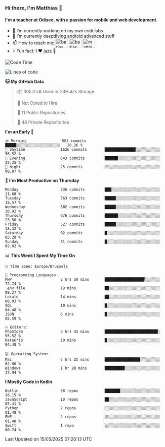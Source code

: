 ### Hi there, I'm Matthias 👋

#### I'm a teacher at Odisee, with a passion for mobile and web development.

- 🔭 I’m currently working on my own codelabs
- 🌱 I’m currently deepdiving android advanced stuff
- 📫 How to reach me: <a href="https://dev.to/batjas" target="_blank"><img align="center" src="https://raw.githubusercontent.com/rahuldkjain/github-profile-readme-generator/master/src/images/icons/Social/devto.svg" alt="batjas" height="30" width="40" /></a>
<a href="https://twitter.com/batjas" target="_blank"><img align="center" src="https://raw.githubusercontent.com/rahuldkjain/github-profile-readme-generator/master/src/images/icons/Social/twitter.svg" alt="batjas" height="30" width="40" /></a>
<a href="https://linkedin.com/in/matthiasdruwé" target="_blank"><img align="center" src="https://raw.githubusercontent.com/rahuldkjain/github-profile-readme-generator/master/src/images/icons/Social/linked-in-alt.svg" alt="matthiasdruwé" height="30" width="40" /></a>
- ⚡ Fun fact: I ❤ jazz 🎷


<!--START_SECTION:waka-->
![Code Time](http://img.shields.io/badge/Code%20Time-1%2C431%20hrs%2031%20mins-blue)

![Lines of code](https://img.shields.io/badge/From%20Hello%20World%20I%27ve%20Written-7.2%20million%20lines%20of%20code-blue)

**🐱 My GitHub Data** 

> 📦 305.0 kB Used in GitHub's Storage 
 > 
> 🚫 Not Opted to Hire
 > 
> 📜 11 Public Repositories 
 > 
> 🔑 48 Private Repositories 
 > 
**I'm an Early 🐤** 

```text
🌞 Morning                583 commits         █████░░░░░░░░░░░░░░░░░░░░   20.26 % 
🌆 Daytime                1626 commits        ██████████████░░░░░░░░░░░   56.52 % 
🌃 Evening                643 commits         ██████░░░░░░░░░░░░░░░░░░░   22.35 % 
🌙 Night                  25 commits          ░░░░░░░░░░░░░░░░░░░░░░░░░   00.87 % 
```
📅 **I'm Most Productive on Thursday** 

```text
Monday                   336 commits         ███░░░░░░░░░░░░░░░░░░░░░░   11.68 % 
Tuesday                  563 commits         █████░░░░░░░░░░░░░░░░░░░░   19.57 % 
Wednesday                602 commits         █████░░░░░░░░░░░░░░░░░░░░   20.92 % 
Thursday                 676 commits         ██████░░░░░░░░░░░░░░░░░░░   23.50 % 
Friday                   527 commits         █████░░░░░░░░░░░░░░░░░░░░   18.32 % 
Saturday                 92 commits          █░░░░░░░░░░░░░░░░░░░░░░░░   03.20 % 
Sunday                   81 commits          █░░░░░░░░░░░░░░░░░░░░░░░░   02.82 % 
```


📊 **This Week I Spent My Time On** 

```text
🕑︎ Time Zone: Europe/Brussels

💬 Programming Languages: 
PHP                      2 hrs 50 mins       ██████████████████░░░░░░░   72.74 % 
.env file                19 mins             ██░░░░░░░░░░░░░░░░░░░░░░░   08.27 % 
Locale                   14 mins             ██░░░░░░░░░░░░░░░░░░░░░░░   06.03 % 
SQL                      10 mins             █░░░░░░░░░░░░░░░░░░░░░░░░   04.48 % 
JSON                     6 mins              █░░░░░░░░░░░░░░░░░░░░░░░░   02.59 % 

🔥 Editors: 
PhpStorm                 3 hrs 43 mins       ████████████████████████░   95.52 % 
DataGrip                 10 mins             █░░░░░░░░░░░░░░░░░░░░░░░░   04.48 % 

💻 Operating System: 
Mac                      2 hrs 25 mins       ████████████████░░░░░░░░░   62.06 % 
Windows                  1 hr 28 mins        █████████░░░░░░░░░░░░░░░░   37.94 % 
```

**I Mostly Code in Kotlin** 

```text
Kotlin                   38 repos            ███████░░░░░░░░░░░░░░░░░░   28.15 % 
JavaScript               10 repos            ██░░░░░░░░░░░░░░░░░░░░░░░   07.41 % 
Python                   2 repos             ░░░░░░░░░░░░░░░░░░░░░░░░░   01.48 % 
PHP                      2 repos             ░░░░░░░░░░░░░░░░░░░░░░░░░   01.48 % 
Swift                    1 repo              ░░░░░░░░░░░░░░░░░░░░░░░░░   00.74 % 
```




 Last Updated on 15/05/2025 07:26:13 UTC
<!--END_SECTION:waka-->
